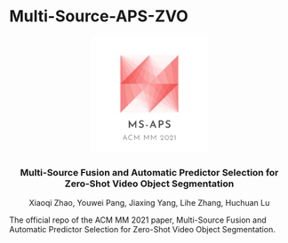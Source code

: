 # Multi-Source-APS-ZVO
<p align="center">

  <img src="./image/logo.png" alt="Logo" width="210" height="auto">


  <h3 align="center">Multi-Source Fusion and Automatic Predictor Selection for Zero-Shot Video Object Segmentation</h3>

  <p align="center">
    Xiaoqi Zhao, Youwei Pang, Jiaxing Yang, Lihe Zhang, Huchuan Lu
<!--     <br />
    <a href="https://arxiv.org/pdf/2007.08074.pdf"><strong>⭐ arXiv »</strong></a>
    <a href="./2852.pdf" target="_black">[Slides]</a>
    <br /> -->
  </p>
</p>

The official repo of the ACM MM 2021 paper, Multi-Source Fusion and Automatic Predictor Selection for Zero-Shot Video Object Segmentation.
